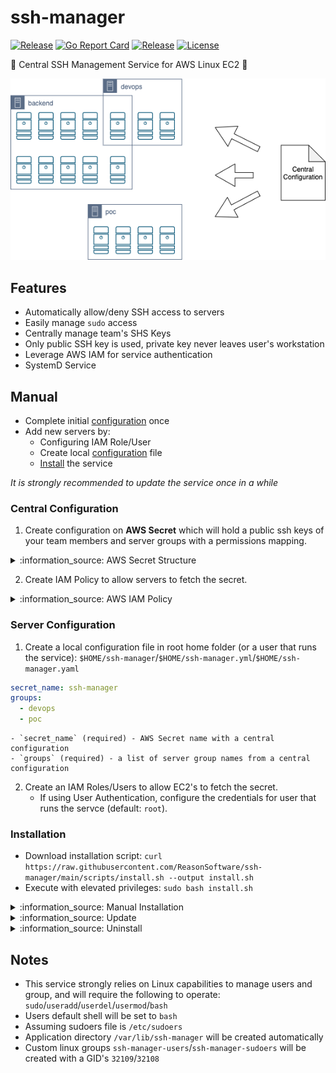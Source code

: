 # ssh-manager


[![Release](https://img.shields.io/github/v/release/ReasonSoftware/ssh-manager)](https://github.com/ReasonSoftware/ssh-manager/releases/latest)
[![Go Report Card](https://goreportcard.com/badge/github.com/ReasonSoftware/ssh-manager)](https://goreportcard.com/report/github.com/ReasonSoftware/ssh-manager)
[![Release](https://github.com/ReasonSoftware/ssh-manager/workflows/release/badge.svg)](https://github.com/ReasonSoftware/ssh-manager/actions)
[![License](https://img.shields.io/github/license/ReasonSoftware/ssh-manager)](LICENSE.md)

:closed_lock_with_key: Central SSH Management Service for AWS Linux EC2 :vertical_traffic_light:

![PIC](docs/design.png)

## Features

- Automatically allow/deny SSH access to servers
- Easily manage `sudo` access
- Centrally manage team's SHS Keys
- Only public SSH key is used, private key never leaves user's workstation
- Leverage AWS IAM for service authentication
- SystemD Service

## Manual

- Complete initial [configuration](#central-configuration) once
- Add new servers by:
    - Configuring IAM Role/User
    - Create local [configuration](#server-configuration) file
    - [Install](#installation) the service

*It is strongly recommended to update the service once in a while*

### Central Configuration

1. Create configuration on **AWS Secret** which will hold a public ssh keys of your team members and server groups with a permissions mapping.

<details><summary>:information_source: AWS Secret Structure</summary>

```json
{
    "users": {
        "user.1": "ssh-rsa AAA...",
        "user.2": "ssh-rsa AAA...",
        "user.3": "ssh-rsa AAA...",
        "user.4": "ssh-rsa AAA...",
        "user.5": "ssh-rsa AAA...",
        "user.6": "ssh-rsa AAA..."
    },
    "server_groups": {
        "backend": {
            "sudoers": [
                "user.2"
            ],
            "users": [
                "user.1",
                "user.4",
                "user.5"
            ]
        },
        "poc": {
            "sudoers": [
                "user.1",
                "user.2",
                "user.4"
            ],
            "users": [
                "user.6"
            ]
        },
        "devops": {
            "sudoers": [
                "user.2"
            ],
            "users": [
                "user.3",
                "user.5"
            ]
        }
    }
}
```

</details>

2. Create IAM Policy to allow servers to fetch the secret.

<details><summary>:information_source: AWS IAM Policy</summary>

```json
{
    "Version": "2012-10-17",
    "Statement": [
        {
            "Effect": "Allow",
            "Action": "secretsmanager:GetSecretValue",
            "Resource": "arn:aws:secretsmanager:*:*:secret:<secret-name>"
        }
    ]
}
```

</details>

### Server Configuration

1. Create a local configuration file in root home folder (or a user that runs the service): `$HOME/ssh-manager`/`$HOME/ssh-manager.yml`/`$HOME/ssh-manager.yaml`

```yaml
secret_name: ssh-manager
groups:
  - devops
  - poc
```

    - `secret_name` (required) - AWS Secret name with a central configuration
    - `groups` (required) - a list of server group names from a central configuration

2. Create an IAM Roles/Users to allow EC2's to fetch the secret.
    - If using User Authentication, configure the credentials for user that runs the servce (default: `root`).

### Installation

- Download installation script: `curl https://raw.githubusercontent.com/ReasonSoftware/ssh-manager/main/scripts/install.sh --output install.sh`
- Execute with elevated privileges: `sudo bash install.sh`

<details><summary>:information_source: Manual Installation</summary>

- Create an application directory: `mkdir -p /var/lib/ssh-manager`
- Download latest [release](https://github.com/ReasonSoftware/ssh-manager/releases/latest) and replace the previous `/var/lib/ssh-manager/ssh-manager` file
- Create **systemd** service under `/etc/systemd/system/ssh-manager.service` with the following content:

```toml
[Unit]
Description=Central SSH Management Service
Wants=network-online.target
After=network-online.target

[Service]
Type=oneshot
ExecStart=/var/lib/ssh-manager/ssh-manager
RemainAfterExit=true
StandardOutput=journal
User=root

[Install]
WantedBy=multi-user.target
```

- Create **systemd** timer under `/etc/systemd/system/ssh-manager.timer` with the following content:

```toml
[Unit]
Description=Central SSH Management Service
Wants=network-online.target
After=network-online.target
Requires=ssh-manager.service

[Timer]
Unit=ssh-manager.service
OnBootSec=1min
OnUnitInactiveSec=1min
Persistent=true

[Install]
WantedBy=multi-user.target
```

- Reload **systemd** configuration: `systemctl daemon-reload`
- Enable and start **ssh-manager** service: `systemctl enable --now ssh-manager`

</details>

<details><summary>:information_source: Update</summary>

- Download latest [release](https://github.com/ReasonSoftware/ssh-manager/releases/latest) and replace `/var/lib/ssh-manager/ssh-manager` file
- Reload **systemd** configuration: `systemctl daemon-reload`

</details>

<details><summary>:information_source: Uninstall</summary>

Decide what are you going to do with the users and either delete them (`userdel -r <username>`) or change their primary group to some other group (`usermod -G <groupname> <username>`)

- Delete systemd service and timer:

```shell
systemctl stop ssh-manager.service
systemctl stop ssh-manager.timer
rm -f /etc/systemd/system/ssh-manager.*
```

- Delete application groups:

```shell
groupdel ssh-manager-users
groupdel ssh-manager-sudoers
```

- Remove `%ssh-manager-sudoers ALL=(ALL) NOPASSWD: ALL` entry from `/etc/sudoers` file
- Delete app directory `rm -rf /var/lib/ssh-manager`
- Delete local configuration file `rm -f /root/ssh-manager*`

</details>

## Notes

- This service strongly relies on Linux capabilities to manage users and group, and will require the following to operate: `sudo`/`useradd`/`userdel`/`usermod`/`bash`
- Users default shell will be set to `bash`
- Assuming sudoers file is `/etc/sudoers`
- Application directory `/var/lib/ssh-manager` will be created automatically
- Custom linux groups `ssh-manager-users`/`ssh-manager-sudoers` will be created with a GID's `32109`/`32108`
